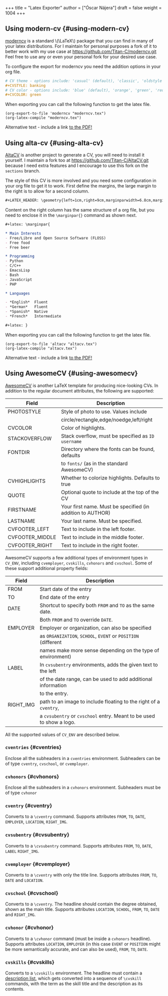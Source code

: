 +++
title = "Latex Exporter"
author = ["Óscar Nájera"]
draft = false
weight = 1004
+++

## Using modern-cv {#using-modern-cv}

[moderncv](https://www.ctan.org/tex-archive/macros/latex/contrib/moderncv) is a standard \\(\LaTeX\\) package that you can find in many of your
latex distributions. For I maintain for personal purposes a fork of it to
better work with my use case at <https://github.com/Titan-C/moderncv.git>
Feel free to use any or even your personal fork for your desired use case.

To configure the export for moderncv you need the addition options in your
org file.

```org
# CV theme - options include: 'casual' (default), 'classic', 'oldstyle' and 'banking'
#+CVSTYLE: banking
# CV color - options include: 'blue' (default), 'orange', 'green', 'red', 'purple', 'grey' and 'black'
#+CVCOLOR: green
```

When exporting you can call the following function to get the latex file.

```emacs-lisp
(org-export-to-file 'moderncv "moderncv.tex")
(org-latex-compile "moderncv.tex")
```

<object data="moderncv.org.pdf" type="application/pdf" width="100%" height="500px">
<p>Alternative text - include a link <a href="moderncv.org.pdf">to the PDF!</a></p>
</object>


## Using alta-cv {#using-alta-cv}

[AltaCV](https://github.com/liantze/AltaCV) is another project to generate a CV, you will need to install it
yourself. I maintain a fork too at <https://github.com/Titan-C/AltaCV.git>
because I need extra features and I encourage to use this fork on the
`sections` branch.

The style of this CV is more involved and you need some configuration in
your org file to get it to work. First define the margins, the large margin
to the right is to allow for a second column.

```org
#+LATEX_HEADER: \geometry{left=1cm,right=9cm,marginparwidth=6.8cm,marginparsep=1.2cm,top=1.25cm,bottom=1.25cm}
```

Content on the right column has the same structure of a org file, but you
need to enclose it in the `\marginpar{}` command as shown next.

```org
#+latex: \marginpar{
```

```org
* Main Interests
- Free/Libre and Open Source Software (FLOSS)
- Free food
- Free beer

* Programming
- Python
- C/C++
- EmacsLisp
- Bash
- JavaScript
- PHP

* Languages

- *English*  Fluent
- *German*   Fluent
- *Spanish*  Native
- *French*   Intermediate
```

```org
#+latex: }
```

When exporting you can call the following function to get the latex file.

```emacs-lisp
(org-export-to-file 'altacv "altacv.tex")
(org-latex-compile "altacv.tex")
```

<object data="altacv.org.pdf" type="application/pdf" width="100%" height="500px">
<p>Alternative text - include a link <a href="altacv.org.pdf">to the PDF!</a></p>
</object>


## Using AwesomeCV {#using-awesomecv}

[AwesomeCV](https://github.com/posquit0/Awesome-CV) is another LaTeX template for producing nice-looking
CVs. In addition to the regular document attributes, the following are supported:

<div class="ox-hugo-table table table-striped">
<div></div>

| Field            | Description                                                |
|------------------|------------------------------------------------------------|
| PHOTOSTYLE       | Style of photo to use. Values include                      |
|                  | circle/rectangle,edge/noedge,left/right                    |
| CVCOLOR          | Color of highlights.                                       |
| STACKOVERFLOW    | Stack overflow, must be specified as `ID username`         |
| FONTDIR          | Directory where the fonts can be found, defaults           |
|                  | to `fonts/` (as in the standard AwesomeCV)                 |
| CVHIGHLIGHTS     | Whether to colorize highlights. Defaults to true           |
| QUOTE            | Optional quote to include at the top of the CV             |
| FIRSTNAME        | Your first name. Must be specified (in addition to AUTHOR) |
| LASTNAME         | Your last name. Must be specified.                         |
| CVFOOTER\_LEFT   | Text to include in the left footer.                        |
| CVFOOTER\_MIDDLE | Text to include in the middle footer.                      |
| CVFOOTER\_RIGHT  | Text to include in the right footer.                       |

</div>

AwesomeCV supports a few additional types of environment types in
`CV_ENV`, including `cvemployer`, `cvskills`, `cvhonors` and `cvschool`. Some of
these support additional property fields:

<div class="ox-hugo-table table table-striped">
<div></div>

| Field      | Description                                                          |
|------------|----------------------------------------------------------------------|
| FROM       | Start date of the entry                                              |
| TO         | End date of the entry                                                |
| DATE       | Shortcut to specify both `FROM` and `TO` as the same date.           |
|            | Both `FROM` and `TO` override `DATE`.                                |
| EMPLOYER   | Employer or organization, can also be specified                      |
|            | as `ORGANIZATION`, `SCHOOL`, `EVENT` or `POSITION` (different        |
|            | names make more sense depending on the type of environment)          |
| LABEL      | In `cvsubentry` environments, adds the given text to the left        |
|            | of the date range, can be used to add additional information         |
|            | to the entry.                                                        |
| RIGHT\_IMG | path to an image to include floating to the right of a `cventry`,    |
|            | a `cvsubentry` or `cvschool` entry. Meant to be used to show a logo. |

</div>

All the supported values of `CV_ENV` are described below.


### `cventries` {#cventries}

Enclose all the subheaders in a `cventries` environment. Subheaders can
be of type `cventry`, `cvschool`, or `cvemployer`.


### `cvhonors` {#cvhonors}

Enclose all the subheaders in a `cvhonors` environment. Subheaders must
be of type `cvhonor`


### `cventry` {#cventry}

Converts to a `\cventry` command. Supports attributes `FROM`, `TO`, `DATE`,
`EMPLOYER`, `LOCATION`, `RIGHT_IMG`.


### `cvsubentry` {#cvsubentry}

Converts to a `\cvsubentry` command. Supports attributes `FROM`, `TO`, `DATE`,
`LABEL` `RIGHT_IMG`.


### `cvemployer` {#cvemployer}

Converts to a `\cventry` with only the title line. Supports attributes
`FROM`, `TO`, `DATE` and `LOCATION`.


### `cvschool` {#cvschool}

Converts to a `\cventry`. The headline should contain the degree
obtained, shown as the main title. Supports attributes `LOCATION`,
`SCHOOL`, `FROM`, `TO`, `DATE` and `RIGHT_IMG`.


### `cvhonor` {#cvhonor}

Converts to a `\cvhonor` command (must be inside a `cvhonors`
headline). Supports attributes `LOCATION`, `EMPLOYER` (in this case `EVENT`
or `POSITION` might be more semantically accurate, and can also be
used), `FROM`, `TO`, `DATE`.


### `cvskills` {#cvskills}

Converts to a `\cvskills` environment. The headline must contain a
[description list](https://orgmode.org/manual/Plain-lists.html), which gets converted into a sequence of `\cvskill`
commands, with the term as the skill title and the description as its
contents.
